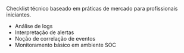 Checklist técnico baseado em práticas de mercado para profissionais iniciantes.

- Análise de logs
- Interpretação de alertas
- Noção de correlação de eventos
- Monitoramento básico em ambiente SOC